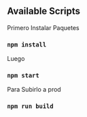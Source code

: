 

## Available Scripts

Primero Instalar Paquetes
### `npm install`

Luego
### `npm start`

Para Subirlo a prod

### `npm run build`